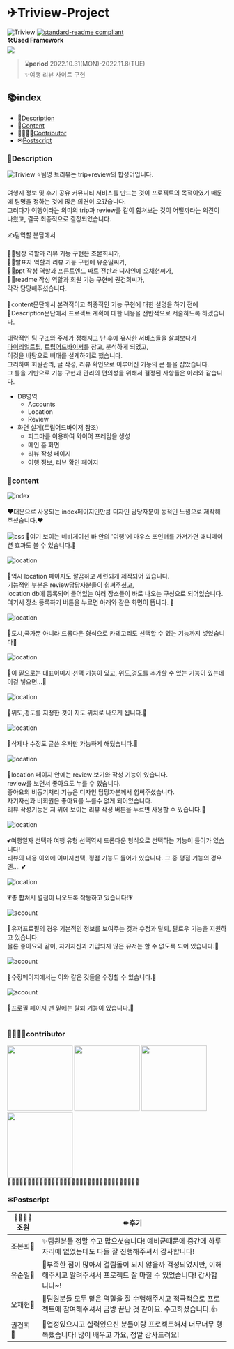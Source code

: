 # ✈Triview-Project

![Triview](https://img.shields.io/badge/Team-Triview-3879ff)
[![standard-readme compliant](https://img.shields.io/badge/readme%20style-standard-brightgreen.svg?style=flat-square)](https://github.com/RichardLitt/standard-readme)
<br>🛠**Used Framework**<br>
<img src="https://img.shields.io/badge/Django-092E20?style=for-the-badge&logo=Django&logoColor=white"><br>

> ⌛**period** 2022.10.31(MON)-2022.11.8(TUE)<br>
> ✨여행 리뷰 사이트 구현<br>

## 📚index

-   📃[Description](#Description)
-   📘[Content](#content)
-   👨‍👩‍👧‍👧[Contributor](#contributor)
-   ✉[Postscript](#Postscript)

### 📃Description

![Triview](tripreview.png)
⭐팀명 트리뷰는 trip+review의 합성어입니다.<br>
<br>
여행지 정보 및 후기 공유 커뮤니티 서비스를 만드는 것이 프로젝트의 목적이였기 때문에 팀명을 정하는 것에 많은 의견이 오갔습니다.<br>
그러다가 여행이라는 의미의 trip과 review를 같이 합쳐보는 것이 어떨까라는 의견이 나왔고, 결국 최종적으로 결정되었습니다.<br>
<br>
✍팀역할 분담에서<br>
<br>
🦄✨팀장 역할과 리뷰 기능 구현은 조본희씨가,<br>
🐨🌿발표자 역할과 리뷰 기능 구현에 유순일씨가,<br>
🐰🥕ppt 작성 역할과 프론트엔드 파트 전반과 디자인에 오채현씨가,<br>
🦝🍏readme 작성 역할과 회원 기능 구현에 권건희씨가,<br>
각각 담당해주셨습니다.<br>
<br>
📘content문단에서 본격적이고 최종적인 기능 구현에 대한 설명을 하기 전에<br>
📃Description문단에서 프로젝트 계획에 대한 내용을 전반적으로 서술하도록 하겠습니다.<br>
<br>
대략적인 팀 구조와 주제가 정해지고 난 후에 유사한 서비스들을 살펴보다가<br>
[마이리얼트립](https://www.myrealtrip.com/), [트립어드바이저](https://www.tripadvisor.co.kr/)를 참고, 분석하게 되었고,<br>
이것을 바탕으로 뼈대를 설계하기로 했습니다.<br>
그리하여 회원관리, 글 작성, 리뷰 확인으로 이루어진 기능의 큰 틀을 잡았습니다.<br>
그 틀을 기반으로 기능 구현과 관리의 편의성을 위해서 결정된 사항들은 아래와 같습니다.

-   DB영역
    -   Accounts
    -   Location
    -   Review
        <br>
-   화면 설계(트립어드바이저 참조)
    -   피그마를 이용하여 와이어 프레임을 생성
    -   메인 홈 화면
    -   리뷰 작성 페이지
    -   여행 정보, 리뷰 확인 페이지

### 📘content
![index](index.png)
<br><br>
❤대문으로 사용되는 index페이지인만큼 디자인 담당자분이 동적인 느낌으로 제작해 주셨습니다.❤<br><br>
![css](ani.png)
💖여기 보이는 네비게이션 바 안의 '여행'에 마우스 포인터를 가져가면 애니메이션 효과도 볼 수 있습니다.💖
<br><br>
![location](location.png)
<br><br>
🧡역시 location 페이지도 깔끔하고 세련되게 제작되어 있습니다.<br>
기능적인 부분은 review담당자분들이 힘써주셨고,<br> 
location db에 등록되어 들어있는 여러 장소들이 바로 나오는 구성으로 되어있습니다.<br>
여기서 장소 등록하기 버튼을 누르면 아래와 같은 화면이 뜹니다. 🧡
<br><br>
![location](글1.png)
<br><br>
💛도시,국가뿐 아니라 드롭다운 형식으로 카테고리도 선택할 수 있는 기능까지 넣었습니다💛
<br><br>
![location](글2.png)
<br><br>
💚이 밑으로는 대표이미지 선택 기능이 있고, 위도,경도를 추가할 수 있는 기능이 있는데 이걸 넣으면...💚
<br><br>
![location](location글.png)
<br><br>
🤍위도,경도를 지정한 것이 지도 위치로 나오게 됩니다.🤍
<br><br>
![location](locationreview2.png)
<br><br>
💜삭제나 수정도 글쓴 유저만 가능하게 해뒀습니다.💜
<br><br>
![location](locationreview.png)
<br><br>
🖤location 페이지 안에는 review 보기와 작성 기능이 있습니다.<br>
review를 보면서 좋아요도 누를 수 있습니다.<br>
좋아요의 비동기처리 기능은 디자인 담당자분께서 힘써주셨습니다.<br>
자기자신과 비회원은 좋아요를 누를수 없게 되어있습니다.<br>
리뷰 작성기능은 저 위에 보이는 리뷰 작성 버튼을 누르면 사용할 수 있습니다.🖤
<br><br>
![location](review.png)
<br><br>
💕여행일자 선택과 여행 유형 선택역시 드롭다운 형식으로 선택하는 기능이 들어가 있습니다!<br>
리뷰의 내용 이외에 이미지선택, 평점 기능도 들어가 있습니다. 그 중 평점 기능의 경우엔....
💕
<br><br>
![location](별점.png)
<br><br>💗총 합쳐서 별점이 나오도록 작동하고 있습니다!💗<br><br>
![account](profile.png)
<br><br>
💙유저프로필의 경우 기본적인 정보를 보여주는 것과 수정과 탈퇴, 팔로우 기능을 지원하고 있습니다.<br>
물론 좋아요와 같이, 자기자신과 가입되지 않은 유저는 할 수 없도록 되어 있습니다.💙
<br><br>
![account](profile-up.png)
<br><br>
💞수정페이지에서는 이와 같은 것들을 수정할 수 있습니다.💞
<br><br>
![account](profile-delete.png)
<br><br>
💝프로필 페이지 맨 밑에는 탈퇴 기능이 있습니다.💝
<br><br>

### 👨‍👩‍👧‍👧contributor

<a href="https://github.com/Bonbon315"><img src="https://avatars.githubusercontent.com/u/108643294?v=4" width="150" height="150"/></a>
<a href="https://github.com/chaehyun-oh"><img src="https://avatars.githubusercontent.com/u/108640873?v=4" width="150" height="150"/></a>
<a href="https://github.com/yoosoonil"><img src="https://avatars.githubusercontent.com/u/97111793?v=4" width="150" height="150"/></a>
<a href="https://github.com/Gkhy"><img src="https://avatars.githubusercontent.com/u/108653266?v=4" width="150" height="150"/></a>
<br>🌳🌷🌼🌻🌷🌼🌻🌷🌼🌻🌷🌼🌻🌷🌼🌻🌷🌼🌻🌷🌼🌻🌷🌼🌻🌷🌼🌻🌷🌼🌻🌷🌳

### ✉Postscript

| 👨‍👩‍👧‍👧조원         | ✏후기                                                                                                                        |
| -------------- | ---------------------------------------------------------------------------------------------------------------------------- |
| 조본희🦄       | ✨팀원분들 정말 수고 많으셧습니다! 예비군때문에 중간에 하루 자리에 없었는데도 다들 잘 진행해주셔서 감사합니다!               |
| 유순일🐨       | 🌿부족한 점이 많아서 걸림돌이 되지 않을까 걱정되었지만, 이해해주시고 알려주셔서 프로젝트 잘 마칠 수 있었습니다! 감사합니다~! |
| 오채현🐰       | 🥕팀원분들 모두 맡은 역할을 잘 수행해주시고 적극적으로 프로젝트에 참여해주셔서 금방 끝난 것 같아요. 수고하셨습니다.👍        |
| 권건희🦝&nbsp; | 🍏열정있으시고 실력있으신 분들이랑 프로젝트해서 너무너무 행복했습니다! 많이 배우고 가요, 정말 감사드려요!                     |
